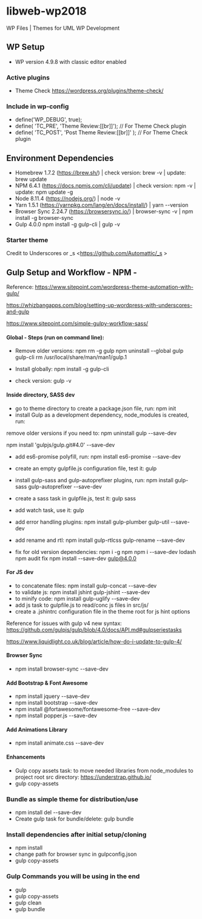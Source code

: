 # libweb-wp2018
WP Files | Themes for UML WP Development

## WP Setup
* WP version 4.9.8 with classic editor enabled

### Active plugins
* Theme Check <https://wordpress.org/plugins/theme-check/>

### Include in wp-config

* define('WP_DEBUG', true);
* define( 'TC_PRE', 'Theme Review:[[br]]');   // For Theme Check plugin
* define( 'TC_POST', 'Post Theme Review:[[br]]' ); // For Theme Check plugin

## Environment Dependencies
* Homebrew 1.7.2 (https://brew.sh/) | check version: brew -v | update: brew update
* NPM 6.4.1 (https://docs.npmjs.com/cli/update) | check version: npm -v | update: npm update -g
* Node 8.11.4 (https://nodejs.org/) | node -v
* Yarn 1.5.1 (https://yarnpkg.com/lang/en/docs/install/) | yarn --version
* Browser Sync 2.24.7 (https://browsersync.io/) | browser-sync -v | npm install -g browser-sync
* Gulp 4.0.0 npm install -g gulp-cli | gulp -v

### Starter theme
Credit to Underscores or _s <https://github.com/Automattic/_s >

## Gulp Setup and Workflow - NPM -
Reference: 
<https://www.sitepoint.com/wordpress-theme-automation-with-gulp/>

<https://whizbangapps.com/blog/setting-up-wordpress-with-underscores-and-gulp>

<https://www.sitepoint.com/simple-gulpy-workflow-sass/>

#### Global - Steps (run on command line):
* Remove older versions:
npm rm -g gulp 
npm uninstall --global gulp gulp-cli
rm /usr/local/share/man/man1/gulp.1

* Install globally: npm install -g gulp-cli 
* check version: gulp -v

#### Inside directory, SASS dev
* go to theme directory to create a package.json file, run: npm init
* install Gulp as a development dependency, node_modules is created, run: 

remove older versions if you need to: npm uninstall gulp --save-dev

npm install 'gulpjs/gulp.git#4.0' --save-dev

* add es6-promise polyfill, run:  npm install es6-promise --save-dev
* create an empty gulpfile.js configuration file, test it: gulp

* install gulp-sass and gulp-autoprefixer plugins, run: npm install gulp-sass gulp-autoprefixer --save-dev
* create a sass task in gulpfile.js, test it: gulp sass
* add watch task, use it: gulp
* add error handling plugins: npm install gulp-plumber gulp-util --save-dev
* add rename and rtl: npm install gulp-rtlcss gulp-rename --save-dev

* fix for old version dependencies: 
npm i -g npm
npm i --save-dev lodash
npm audit fix
npm install --save-dev gulp@4.0.0

#### For JS dev
* to concatenate files: npm install gulp-concat --save-dev
* to validate js: npm install jshint gulp-jshint --save-dev
* to minify code: npm install gulp-uglify --save-dev
* add js task to gulpfile.js to read/conc js files in src/js/
* create a .jshintrc configuration file in the theme root for js hint options

Reference for issues with gulp v4 new syntax:
https://github.com/gulpjs/gulp/blob/4.0/docs/API.md#gulpseriestasks

https://www.liquidlight.co.uk/blog/article/how-do-i-update-to-gulp-4/

#### Browser Sync
* npm install browser-sync --save-dev

#### Add Bootstrap & Font Awesome
* npm install jquery --save-dev
* npm install bootstrap --save-dev
* npm install @fortawesome/fontawesome-free --save-dev
* npm install popper.js --save-dev

#### Add Animations Library
* npm install animate.css --save-dev

#### Enhancements
* Gulp copy assets task: to move needed libraries from node_modules to project root src directory: <https://understrap.github.io/>
* gulp copy-assets

### Bundle as simple theme for distribution/use
* npm install del --save-dev
* Create gulp task for bundle/delete: gulp bundle

### Install dependencies after initial setup/cloning
* npm install
* change path for browser sync in gulpconfig.json
* gulp copy-assets

### Gulp Commands you will be using in the end
* gulp
* gulp copy-assets
* gulp clean
* gulp bundle
